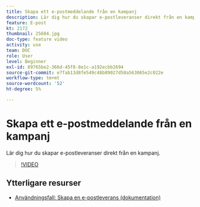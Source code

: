```yaml
---
title: Skapa ett e-postmeddelande från en kampanj
description: Lär dig hur du skapar e-postleveranser direkt från en kampanj.
feature: E-post
kt: 2172
thumbnail: 25604.jpg
doc-type: feature video
activity: use
team: DOC
role: User
level: Beginner
exl-id: 89765be2-366d-45f8-8e1c-a192ecbb2694
source-git-commit: e7fab13d8fe549c48b89027d50a563065e2c022e
workflow-type: tm+mt
source-wordcount: '52'
ht-degree: 5%

---
```


# Skapa ett e-postmeddelande från en kampanj

Lär dig hur du skapar e-postleveranser direkt från en kampanj.

>[!VIDEO](https://video.tv.adobe.com/v/25604?quality=12)

## Ytterligare resurser

* [Användningsfall: Skapa en e-postleverans (dokumentation)](https://experienceleague.adobe.com/docs/campaign-classic/using/designing-content/editing-html-content/use-case--creating-an-email-delivery.html)
